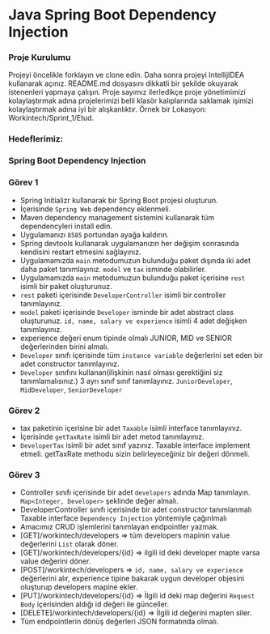 #  Java Spring Boot Dependency Injection

### Proje Kurulumu

Projeyi öncelikle forklayın ve clone edin.
Daha sonra projeyi IntellijIDEA kullanarak açınız. README.md dosyasını dikkatli bir şekilde okuyarak istenenleri yapmaya çalışın.
Proje sayımız ilerledikçe proje yönetimimizi kolaylaştırmak adına projelerimizi belli klasör kalıplarında saklamak işimizi kolaylaştırmak adına iyi bir alışkanlıktır.
Örnek bir Lokasyon: Workintech/Sprint_1/Etud.

### Hedeflerimiz:

### Spring Boot Dependency Injection

 ### Görev 1
 * Spring Initializr kullanarak bir Spring Boot projesi oluşturun.
 * İçerisinde ```Spring Web``` dependency eklenmeli.
 * Maven dependency management sistemini kullanarak tüm dependencyleri install edin.
 * Uygulamanızı  ```8585``` portundan ayağa kaldırın.
 * Spring devtools kullanarak uygulamanızın her değişim sonrasında kendisini restart etmesini sağlayınız.
 * Uygulamamızda ```main``` metodumuzun bulunduğu paket dışında iki adet daha paket tanımlayınız. ```model``` ve ```tax``` isminde olabilirler.
 * Uygulamamızda ```main``` metodumuzun bulunduğu paket içerisine ```rest``` isimli bir paket oluşturunuz.
 * ```rest``` paketi içerisinde ````DeveloperController```` isimli bir controller tanımlayınız.
 * ```model``` paketi içerisinde ````Developer```` isminde bir adet abstract class oluşturunuz. ```id, name, salary ve experience``` isimli 4 adet değişken tanımlayınız.
 * experience değeri enum tipinde olmalı JUNIOR, MID ve SENIOR değerlerinden birini almalı.
 * ````Developer```` sınıfı içerisinde tüm ````instance variable```` değerlerini set eden bir adet constructor tanımlayınız.
 * ```Developer``` sınıfını kullanan(ilişkinin nasıl olması gerektiğini siz tanımlamalısınız.) 3 ayrı sınıf sınıf tanımlayınız. ````JuniorDeveloper````, ````MidDeveloper````, ````SeniorDeveloper````
 
 ### Görev 2
 * tax paketinin içerisine bir adet ````Taxable```` isimli interface tanımlayınız.
 * İçerisinde ````getTaxRate```` isimli bir adet metod tanımlayınız.
 * ````DeveloperTax```` isimli bir adet sınıf yazınız. Taxable interface implement etmeli. getTaxRate methodu sizin belirleyeceğiniz bir değeri dönmeli.

 ### Görev 3
 * Controller sınıfı içerisinde bir adet ```developers``` adında Map tanımlayın. ```Map<Integer, Developer>``` şeklinde değer almalı.
 * DeveloperController sınıfı içerisinde bir adet constructor tanımlanmalı Taxable interface ```Dependency Injection``` yöntemiyle çağırılmalı
 * Amacımız CRUD işlemlerini tanımlayan endpointler yazmak. 
 * [GET]/workintech/developers => tüm developers mapinin value değerlerini ```List``` olarak döner.
 * [GET]/workintech/developers/{id} => ilgili id deki developer mapte varsa value değerini döner.
 * [POST]/workintech/developers => ```id, name, salary ve experience``` değerlerini alır, experience tipine bakarak uygun developer objesini oluşturup developers mapine ekler.
 * [PUT]/workintech/developers/{id} => İlgili id deki map değerini ```Request Body``` içerisinden aldığı id değeri ile günceller.
 * [DELETE]/workintech/developers/{id} => İlgili id değerini mapten siler.
 * Tüm endpointlerin dönüş değerleri JSON formatında olmalı.
 
